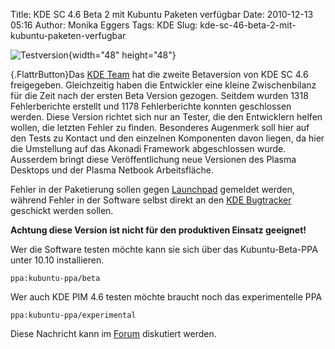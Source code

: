 Title: KDE SC 4.6 Beta 2 mit Kubuntu Paketen verfügbar
Date: 2010-12-13 05:16
Author: Monika Eggers
Tags: KDE
Slug: kde-sc-46-beta-2-mit-kubuntu-paketen-verfugbar

![Testversion](http://wiki.kubuntu-de.org/images/Testsoftware48x48.png){width="48"
height="48"}

[](http://www.kubuntu-de.org/nachrichten/software/kde/2047-kde-sc-4-6-beta-2-mit-kubuntu-paketen-verfuegbar){.FlattrButton}Das
[KDE Team](http://www.kde.org "http://www.kde.org") hat die zweite
Betaversion von KDE SC 4.6 freigegeben. Gleichzeitig haben die
Entwickler eine kleine Zwischenbilanz für die Zeit nach der ersten Beta
Version gezogen. Seitdem wurden 1318 Fehlerberichte erstellt und 1178
Fehlerberichte konnten geschlossen werden. Diese Version richtet sich
nur an Tester, die den Entwicklern helfen wollen, die letzten Fehler zu
finden. Besonderes Augenmerk soll hier auf den Tests zu Kontact und den
einzelnen Komponenten davon liegen, da hier die Umstellung auf das
Akonadi Framework abgeschlossen wurde. Ausserdem bringt diese
Veröffentlichung neue Versionen des Plasma Desktops und der Plasma
Netbook Arbeitsfläche.


Fehler in der Paketierung sollen gegen
[Launchpad](https://bugs.launchpad.net/kubuntu-ppa "https://bugs.launchpad.net/kubuntu-ppa")
gemeldet werden, während Fehler in der Software selbst direkt an den
[KDE Bugtracker](http://bugs.kde.org "http://bugs.kde.org") geschickt
werden sollen.


<!--break--><!--break-->

**Achtung diese Version ist nicht für den produktiven Einsatz
geeignet!**


Wer die Software testen möchte kann sie sich über das Kubuntu-Beta-PPA
unter 10.10 installieren.


    ppa:kubuntu-ppa/beta 

Wer auch KDE PIM 4.6 testen möchte braucht noch das experimentelle PPA


    ppa:kubuntu-ppa/experimental 


Diese Nachricht kann im
[Forum](http://forum.kubuntu-de.org/index.php?topic=14586.0 "http://forum.kubuntu-de.org/index.php?topic=14586.0")
diskutiert werden.



